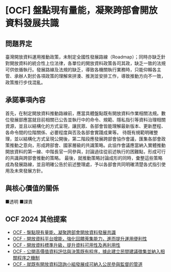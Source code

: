 # [OCF] 盤點現有量能，凝聚跨部會開放資料發展共識

## 問題界定
臺灣開放資料運用推動政策，未制定全國性發展路線（Roadmap）；同時亦缺乏針對開放資料的統合性上位法律，各單位的開放資料政策各司其政，缺乏一致的法規可供依循執行。發展路線及法規的缺乏，導致各機關執行業務時，只能仰賴各主管、承辦人對於各項政策的理解來拼湊、推測並安排工作，導致推動方向不一致，政策推行步伐混亂。

## 承諾事項內容
首先，在制定開放資料推動路線前，應當具體盤點既有開放資料作業相關法規。數位發展部應當就目前相關已公告並執行中的命令、規範、隱私指引等資料治理相關資源，並且以結構化的方式呈現，讓民眾、各部會皆能理解最新版本、更新歷程、各命令間的位階關係、必要程度與否及各部會實踐成果等。
待既有規範明確整理，並以結構化方式呈現公開後，第二階段應發展跨部會協作會議，匯集各部會政策推動之意向，形成跨部會、國家層級的共識策略。此協作會議應當納入實體推動開放資料的第一線、中階長官一同參與，討論過往從前述執行的困難點，形成可行的共識與跨部會推動的策略。
最後，就推動策略討論成形的同時，彙整這些策略成為發展路線，並且明確公告於前述整理處，予以各部會共同明確清楚各式指引使用及未來發展方針。

## 與核心價值的關係
■透明 ■課責

## OCF 2024 其他提案

- [OCF - 盤點現有量能，凝聚跨部會開放資料發展共識](https://g0v.hackmd.io/@Yanyiyi/OCF-OGP-2024001)
- [OCF - 開放資料平台增能，強化回饋蒐集能力，進而提升運用便利性](https://g0v.hackmd.io/@Yanyiyi/OCF-OGP-2024002)
- [OCF - 開放資料標準升級，提升資料可用性及再利用性](https://g0v.hackmd.io/@Yanyiyi/OCF-OGP-2024003)
- [OCF - 公開高價值資料評估與決策既有程序，據此建立民間建議徵集並納入相關程序之機制](https://g0v.hackmd.io/@Yanyiyi/OCF-OGP-2024004)
- [OCF - 就既有開放資料諮詢小組發展成可納入公民參與監督的管道](https://g0v.hackmd.io/@Yanyiyi/OCF-OGP-2024005)